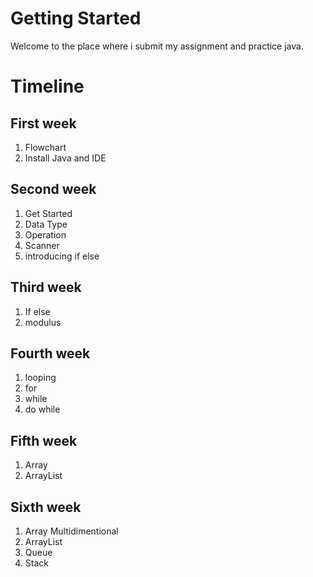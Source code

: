 # Getting Started

Welcome to the place where i submit my assignment and practice java.

# Timeline

## First week
1. Flowchart
2. Install Java and IDE

## Second week
1. Get Started
2. Data Type
3. Operation
4. Scanner
5. introducing if else

## Third week
1. If else
2. modulus

## Fourth week
1. looping
2. for
3. while
4. do while

## Fifth week
1. Array
2. ArrayList

## Sixth week
1. Array Multidimentional
2. ArrayList
3. Queue
4. Stack
